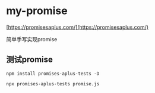 # my-promise

[https://promisesaplus.com/](https://promisesaplus.com/)


简单手写实现promise


## 测试promise

```
npm install promises-aplus-tests -D

npx promises-aplus-tests promise.js
```